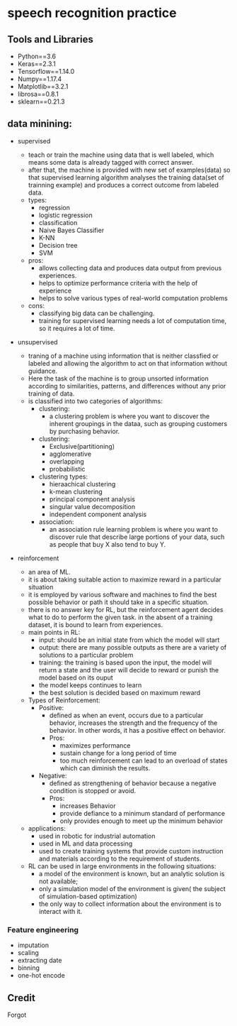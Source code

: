 # speech recognition practice

## Tools and Libraries

- Python==3.6
- Keras==2.3.1
- Tensorflow==1.14.0
- Numpy==1.17.4
- Matplotlib==3.2.1
- librosa==0.8.1
- sklearn==0.21.3

## data minining:
- supervised
    - teach or train the machine using data that is well labeled, which means some data is already tagged with correct answer.
    - after that, the machine is provided with new set of examples(data) so that supervised learning algorithm analyses the training data(set of trainning example) and produces a correct outcome from labeled data.
    - types:
        - regression
        - logistic regression
        - classification
        - Naive Bayes Classifier
        - K-NN
        - Decision tree
        - SVM
   - pros:
        - allows collecting data and produces data output from previous experiences.
        - helps to optimize performance criteria with the help of experience
        - helps to solve various types of real-world computation problems
   - cons:
        - classifying big data can be challenging.
        - training for supervised learning needs a lot of computation time, so it requires a lot of time.
- unsupervised
    - traning of a machine using information that is neither classfied or labeled and allowing the algorithm to act on that information without guidance.
    - Here the task of the machine is to group unsorted information according to similarities, patterns, and differences without any prior training of data.
    - is classified into two categories of algorithms:
        - clustering:
            - a clustering problem is where you want to discover the inherent groupings in the dataa, such as grouping customers by purchasing behavior.
        - clustering: 
            - Exclusive(partitioning)
            - agglomerative
            - overlapping
            - probabilistic
        - clustering types:
            - hieraachical clustering
            - k-mean clustering
            - principal component analysis
            - singular value decomposition
            - independent component analysis
        - association:
            - an association rule learning problem is where you want to discover rule that describe large portions of your data, such as people that buy X also tend to buy Y.
            
- reinforcement 
    - an area of ML.
    - it is about taking suitable action to maximize reward in a particular situation
    - it is employed by various software and machines to find the best possible behavior or path it should take in a specific situation.
    - there is no answer key for RL, but the reinforcement agent decides what to do to perform the given task. in the absent of a training dataset, it is bound to learn from experiences.
    - main points in RL:
        - input: should be an initial state from which the model will start
        - output: there are many possible outputs as there are a variety of solutions to a particular problem
        - training: the training is based upon the input, the model will return a state and the user will decide to reward or punish the model based on its ouput
        - the model keeps continues to learn
        - the best solution is decided based on maximum reward
    - Types of Reinforcement:
        - Positive:
            - defined as when an event, occurs due to a particular behavior, increases the strength and the frequency of the behavior. In other words, it has a positive effect on behavior.
            - Pros:
                - maximizes performance
                - sustain change for a long period of time
                - too much reinforcement can lead to an overload of states which can diminish the results.
       - Negative:
            - defined as strengthening of behavior because a negative condition is stopped or avoid.
            - Pros:
                - increases Behavior
                - provide defiance to a minimum standard of performance
                - only provides enough to meet up the minimum behavior
    - applications:    
        - used in robotic for industrial automation
        - used in ML and data processing
        - used to create training systems that provide custom instruction and materials according to the requirement of students.
    - RL can be used in large environments in the following situations:
        - a model of the environment is known, but an analytic solution is not available;
        - only a simulation model of the environment is given( the subject of simulation-based optimization)
        - the only way to collect information about the environment is to interact with it.


### Feature engineering
- imputation
- scaling
- extracting date
- binning
- one-hot encode



## Credit
Forgot 
